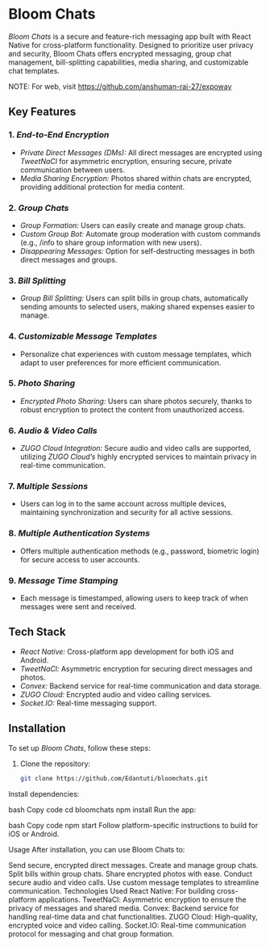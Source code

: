 # Bloom Chats

*Bloom Chats* is a secure and feature-rich messaging app built with React Native for cross-platform functionality. Designed to prioritize user privacy and security, Bloom Chats offers encrypted messaging, group chat management, bill-splitting capabilities, media sharing, and customizable chat templates.

NOTE: For web, visit https://github.com/anshuman-rai-27/expoway

## Key Features

### 1. *End-to-End Encryption*
   - *Private Direct Messages (DMs):* All direct messages are encrypted using *TweetNaCl* for asymmetric encryption, ensuring secure, private communication between users.
   - *Media Sharing Encryption:* Photos shared within chats are encrypted, providing additional protection for media content.

### 2. *Group Chats*
   - *Group Formation:* Users can easily create and manage group chats.
   - *Custom Group Bot:* Automate group moderation with custom commands (e.g., /info to share group information with new users).
   - *Disappearing Messages:* Option for self-destructing messages in both direct messages and groups.

### 3. *Bill Splitting*
   - *Group Bill Splitting:* Users can split bills in group chats, automatically sending amounts to selected users, making shared expenses easier to manage.

### 4. *Customizable Message Templates*
   - Personalize chat experiences with custom message templates, which adapt to user preferences for more efficient communication.

### 5. *Photo Sharing*
   - *Encrypted Photo Sharing:* Users can share photos securely, thanks to robust encryption to protect the content from unauthorized access.

### 6. *Audio & Video Calls*
   - *ZUGO Cloud Integration:* Secure audio and video calls are supported, utilizing *ZUGO Cloud’s* highly encrypted services to maintain privacy in real-time communication.

### 7. *Multiple Sessions*
   - Users can log in to the same account across multiple devices, maintaining synchronization and security for all active sessions.

### 8. *Multiple Authentication Systems*
   - Offers multiple authentication methods (e.g., password, biometric login) for secure access to user accounts.

### 9. *Message Time Stamping*
   - Each message is timestamped, allowing users to keep track of when messages were sent and received.

## Tech Stack

- *React Native:* Cross-platform app development for both iOS and Android.
- *TweetNaCl:* Asymmetric encryption for securing direct messages and photos.
- *Convex:* Backend service for real-time communication and data storage.
- *ZUGO Cloud:* Encrypted audio and video calling services.
- *Socket.IO:* Real-time messaging support.

## Installation

To set up *Bloom Chats*, follow these steps:

1. Clone the repository:
   ```bash
   git clone https://github.com/Edantuti/bloomchats.git
   ```
Install dependencies:

bash
Copy code
cd bloomchats
npm install
Run the app:

bash
Copy code
npm start
Follow platform-specific instructions to build for iOS or Android.

Usage
After installation, you can use Bloom Chats to:

Send secure, encrypted direct messages.
Create and manage group chats.
Split bills within group chats.
Share encrypted photos with ease.
Conduct secure audio and video calls.
Use custom message templates to streamline communication.
Technologies Used
React Native: For building cross-platform applications.
TweetNaCl: Asymmetric encryption to ensure the privacy of messages and shared media.
Convex: Backend service for handling real-time data and chat functionalities.
ZUGO Cloud: High-quality, encrypted voice and video calling.
Socket.IO: Real-time communication protocol for messaging and chat group formation.

